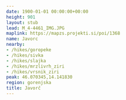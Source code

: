 ```yaml
---
date: 1900-01-01 00:00:00+00:00
height: 901
layout: stub
lead: M_4-4461_IMG.JPG
maplink: https://mapzs.projekti.si/poi/1368
name: Javorc
nearby:
- /hikes/goropeke
- /hikes/sivka
- /hikes/slajka
- /hikes/mrzlivrh_ziri
- /hikes/vrsnik_ziri
peak: 46.070345,14.141830
region: gorenjska
title: Javorč
---
```

